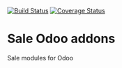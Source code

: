 [![Build Status](https://travis-ci.org/avanzosc/sale-addons.svg?branch=14.0)](https://travis-ci.org/avanzosc/sale-addons)
[![Coverage Status](https://coveralls.io/repos/avanzosc/sale-addons/badge.svg?branch=14.0)](https://coveralls.io/github/avanzosc/sale-addons?branch=14.0)

Sale Odoo addons
================

Sale modules for Odoo
